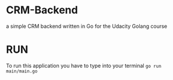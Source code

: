 # CRM-Backend

a simple CRM backend written in Go for the Udacity Golang course

# RUN

To run this application you have to type into your terminal `go run main/main.go`

